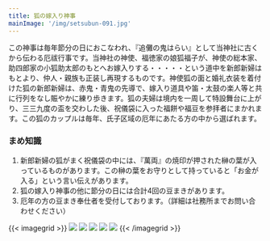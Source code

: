 ```yaml
---
title: 狐の嫁入り神事
mainImage: '/img/setsubun-091.jpg'
---
```


この神事は毎年節分の日におこなわれ、『追儺の鬼はらい』として当神社に古くから伝わる厄祓行事です。当神社の神使、福徳家の娘狐福子が、神使の総本家、助四郎家の小狐助太郎のもとへお嫁入りする・・・・・という道中を新郎新婦はもとより、仲人・親族も正装し再現するものです。神使狐の面と婚礼衣装を着付けた狐の新郎新婦は、赤鬼・青鬼の先導で、嫁入り道具や笛・太鼓の楽人等と共に行列をなし賑やかに練り歩きます。狐の夫婦は境内を一周して特設舞台に上がり、三三九度の盃を交わした後、祝儀袋に入った福餅や福豆を参拝者にまかれます。この狐のカップルは毎年、氏子区域の厄年にあたる方の中から選ばれます。

### まめ知識

1. 新郎新婦の狐がまく祝儀袋の中には、『萬両』の焼印が押された榊の葉が入っているものがあります。この榊の葉をお守りとして持っていると「お金が入る」という言い伝えがあります。
1. 狐の嫁入り神事の他に節分の日には合計4回の豆まきがあります。
1. 厄年の方の豆まき奉仕者を受付しております。（詳細は社務所までお問い合わせください）

{{< imagegrid >}}
![](/img/setsubun-004.jpg)
![](/img/setsubun-101.jpg)
![](/img/setsubun-102.jpg)
![](/img/setsubun-104.jpg)
![](/img/setsubun-105.jpg)
{{< /imagegrid >}}
